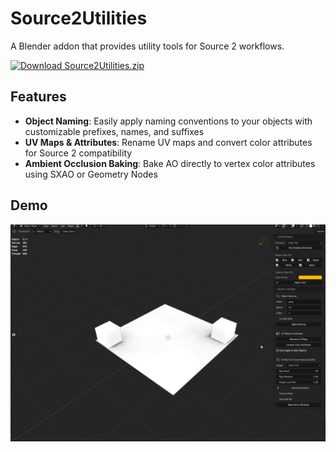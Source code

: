 # Source2Utilities

A Blender addon that provides utility tools for Source 2 workflows.

<a href="https://github.com/dertwist/Source2Utilities/raw/main/Source2Utilities.zip">
  <img src="https://img.shields.io/badge/Download-Source2Utilities.zip-green?style=for-the-badge" alt="Download Source2Utilities.zip">
</a>

## Features

- **Object Naming**: Easily apply naming conventions to your objects with customizable prefixes, names, and suffixes
- **UV Maps & Attributes**: Rename UV maps and convert color attributes for Source 2 compatibility
- **Ambient Occlusion Baking**: Bake AO directly to vertex color attributes using SXAO or Geometry Nodes

## Demo

<img src="https://github.com/dertwist/Source2Utilities/raw/main/readme/demo.png" alt="Demo image" width="640">